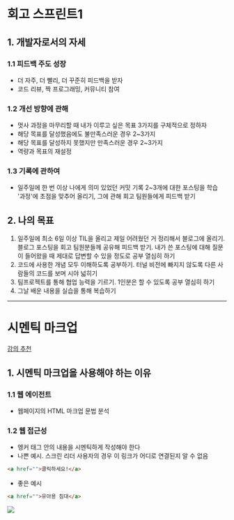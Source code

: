 # 회고 스프린트1
## 1. 개발자로서의 자세
### 1.1 피드백 주도 성장
* 더 자주, 더 빨리, 더 꾸준히 피드백을 받자
* 코드 리뷰, 짝 프로그래밍, 커뮤니티 참여
### 1.2 개선 방향에 관해
* 멋사 과정을 마무리할 때 내가 이루고 싶은 목표 3가지를 구체적으로 정하자
* 해당 목표를 달성했음에도 불만족스러운 경우 2~3가지
* 해당 목표를 달성하지 못했지만 만족스러운 경우 2~3가지
* 역량과 목표의 재설정
### 1.3 기록에 관하여
* 일주일에 한 번 이상 나에게 의미 있었던 커밋 기록 2~3개에 대한 포스팅을 학습 '과정'에 초점을 맞추어 올리기, 그에 관해 회고 팀원들에게 피드백 받기
## 2. 나의 목표
1. 일주일에 최소 6일 이상 TIL을 올리고 제일 어려웠던 거 정리해서 블로그에 올리기. 블로그 포스팅을 회고 팀원분들께 공유해 피드백 받기. 내가 쓴 포스팅에 대해 질문이 들어왔을 때 제대로 답변할 수 있을 정도로 공부 열심히 하기
2. 코드에 사용한 개념 모두 이해하도록 공부하기. 터널 비전에 빠지지 않도록 다른 사람들의 코드를 보며 시야 넓히기
3. 팀프로젝트를 통해 협업 능력을 기르기. 1인분은 할 수 있도록 공부 열심히 하기
4. 그날 배운 내용을 실습을 통해 복습하기
---
# 시멘틱 마크업
[강의 추천](https://www.youtube.com/watch?v=OM6XIICm_qo&t=332s)
## 1. 시멘틱 마크업을 사용해야 하는 이유
### 1.1 웹 에이전트
* 웹페이지의 HTML 마크업 문법 분석
### 1.2 웹 접근성
* 엥커 태그 안의 내용을 시멘틱하게 작성해야 한다
* 나쁜 예시. 스크린 리더 사용자의 경우 이 링크가 어디로 연결된지 알 수 없음
```html
<a href="">클릭하세요!</a>
```
* 좋은 예시
```html
<a href="">유아용 침대</a>
```

![](https://velog.velcdn.com/images/raontt2285/post/18bee7ef-e66c-4e47-a560-980296c399a9/image.png)

